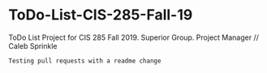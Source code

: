 # ToDo-List-CIS-285-Fall-19
ToDo List Project for CIS 285 Fall 2019. Superior Group.
Project Manager // Caleb Sprinkle

```
Testing pull requests with a readme change
```
